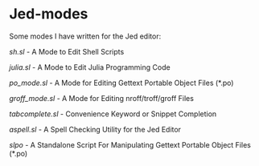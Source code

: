 # Jed-modes
Some modes I have written for the Jed editor:


_sh.sl_ - A Mode to Edit Shell Scripts

_julia.sl_ - A Mode to Edit Julia Programming Code

_po_mode.sl_ - A Mode for Editing Gettext Portable Object Files (*.po)

_groff_mode.sl_ - A Mode for Editing nroff/troff/groff Files

_tabcomplete.sl_ - Convenience Keyword or Snippet Completion

_aspell.sl_ - A Spell Checking Utility for the Jed Editor

_slpo_ - A Standalone Script For Manipulating Gettext Portable Object Files (*.po)
